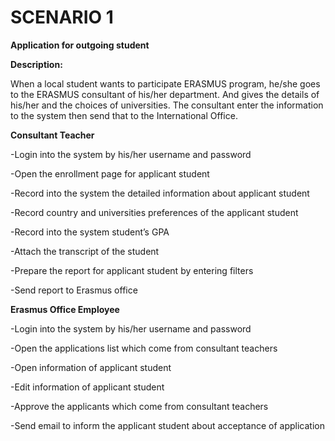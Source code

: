 # SCENARIO 1 #

**Application for outgoing student**

**Description:**

When a local student wants to participate ERASMUS program, he/she goes to the ERASMUS consultant of his/her department. And gives the details of his/her and the choices of universities. The consultant enter the information to the system then send that to the International Office.


**Consultant Teacher**

-Login into  the system by his/her username and password

-Open the enrollment page for applicant student

-Record into the system the detailed information about applicant student

-Record country and universities preferences of the applicant student

-Record into the system  student’s GPA

-Attach the transcript of the student

-Prepare the report for applicant student by entering filters

-Send report to Erasmus office


**Erasmus Office Employee**

-Login into the system by his/her username and password

-Open the applications list which come from consultant teachers

-Open  information of applicant student

-Edit information of applicant student

-Approve the applicants which come from consultant teachers

-Send email to inform the applicant student about acceptance of application
